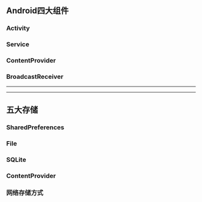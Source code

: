 

## Android四大组件

### Activity

### Service

### ContentProvider

### BroadcastReceiver

-------

-------

## 五大存储

### SharedPreferences

### File

### SQLite

### ContentProvider

### 网络存储方式
